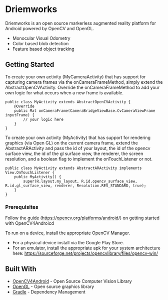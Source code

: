 # Driemworks

Driemworks is an open source markerless augmented reality platform for Android powered by OpenCV and OpenGL. 
* Monocular Visual Odometry
* Color based blob detection
* Feature based object tracking

## Getting Started

To create your own activity (MyCameraActivity) that has support for capturing camera frames via the onCameraFrameMethod, simply extend the AbstractOpenCVActivity.
Override the onCameraFrameMethod to add your own logic for what occurs when a new frame is available.


```
public class MyActivity extends AbstractOpenCVActivity {
	@Override
    public Mat onCameraFrame(CameraBridgeViewBase.CvCameraViewFrame inputFrame) {
		// your logic here
	}
}
```

To create your own activity (MyActivity) that has support for rendering graphics (via Open GL) on the current camera frame, extend the AbstractARActivity
and pass the id of your layout, the id of the opencv surface view, the id of the gl surface view, the renderer, the screen resolution, and a boolean flag
to implement the onTouchListener or not.


```
public class MyActivity extends AbstractARActivity implements View.OnTouchListener {
	public MyActivity() {
        super(R.layout.my_layout, R.id.opencv_surface_view, R.id.gl_surface_view, renderer, Resolution.RES_STANDARD, true);
	}
}

```

### Prerequisites

Follow the guide (https://opencv.org/platforms/android/) on getting started with OpenCV4Androicd

To run on a device, install the appropriate OpenCV Manager.
* For a physical device install via the Google Play Store. 
* For an emulator, install the appropriate apk for your system architecture here:       https://sourceforge.net/projects/opencvlibrary/files/opencv-win/

## Built With

* [OpenCV4Android](https://opencv.org/platforms/android/) - Open Source Computer Vision Library
* [OpenGL](https://rometools.github.io/rome/) - Open source graphics library
* [Gradle](https://gradle.org/) - Dependency Management